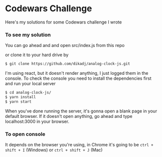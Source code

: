 # Codewars Challenge

Here's my solutions for some Codewars challenge I wrote

### To see my solution

You can go ahead and and open src/index.js from this repo

or clone it to your hard drive by

```sh
$ git clone https://github.com/dikadj/analog-clock-js.git
```
I'm using react, but it doesn't render anything, I just logged them in the console.
To check the console you need to install the dependencies first and run your local server

```sh
$ cd analog-clock-js/
$ yarn install
$ yarn start
```

When you've done running the server, it's gonna open a blank page in your default browser.
If it doesn't open anything, go ahead and type localhost:3000 in your browser.

### To open console

It depends on the browser you're using,
in Chrome it's going to be `ctrl + shift + I` (Windows) or `ctrl + shift + J` (Mac)
